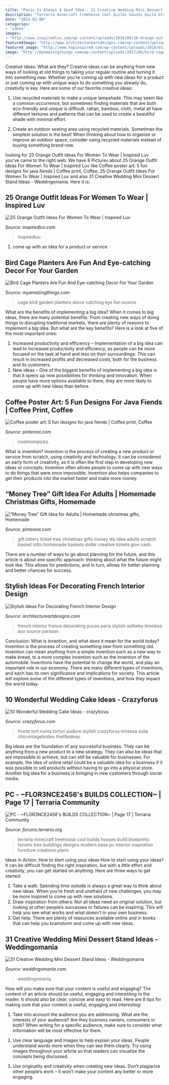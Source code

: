 ```yaml
---
title: "Paris Is Always A Good Idea - 31 Creative Wedding Mini Dessert Stand Ideas"
description: "Terraria minecraft treehouse cool builds houses build blueprints forums tree buildings designs modern base pc interior inspiration furniture creations plans"
date: "2023-02-09"
categories:
- "ideas"
images:
- "http://www.inspiredluv.com/wp-content/uploads/2016/09/16-Orange-outfit-ideas-For-Women-675x1024.jpg"
featuredImage: "http://www.architectureartdesigns.com/wp-content/uploads/2017/01/5-50.jpg"
featured_image: "http://www.topinspired.com/wp-content/uploads/2018/03/Summer-Cake.jpg"
image: "http://myamazingthings.com/wp-content/uploads/2017/06/bird-cage-garden-ideas-1-1.jpg"
---
```



Creative ideas: What are they?
Creative ideas can be anything from new ways of looking at old things to taking your regular routine and turning it into something new. Whether you’re coming up with new ideas for a product or just coming up with unique ways to do something you already do, creativity is key. Here are some of our favorite creative ideas: 
1. Use recycled materials to make a unique lampshade. This may seem like a common occurrence, but sometimes finding materials that are both eco-friendly and unique is difficult. rattan, bamboo, cloth, metal all have different textures and patterns that can be used to create a beautiful shade with minimal effort. 

2. Create an outdoor seating area using recycled materials. Sometimes the simplest solution is the best! When thinking about how to organize or improve an outdoor space, consider using recycled materials instead of buying something brand new.

	

		
looking for 25 Orange Outfit Ideas For Women To Wear | Inspired Luv you've came to the right web. We have 8 Pictures about 25 Orange Outfit Ideas For Women To Wear | Inspired Luv like Coffee poster art: 5 fun designs for java fiends | Coffee print, Coffee, 25 Orange Outfit Ideas For Women To Wear | Inspired Luv and also 31 Creative Wedding Mini Dessert Stand Ideas - Weddingomania. Here it is:
		
    
## 25 Orange Outfit Ideas For Women To Wear | Inspired Luv

<img loading=lazy src="http://www.inspiredluv.com/wp-content/uploads/2016/09/16-Orange-outfit-ideas-For-Women-675x1024.jpg" onerror="this.onerror=null;this.src='https://tse4.mm.bing.net/th?id=OIP.O1RpFECptErPQ3XVHvmDHwHaLP&amp;pid=15.1';" alt="25 Orange Outfit Ideas For Women To Wear | Inspired Luv">

_Source: inspiredluv.com_

>inspiredluv. 

	

1. come up with an idea for a product or service

    
## Bird Cage Planters Are Fun And Eye-catching Decor For Your Garden

<img loading=lazy src="http://myamazingthings.com/wp-content/uploads/2017/06/bird-cage-garden-ideas-1-1.jpg" onerror="this.onerror=null;this.src='https://tse1.mm.bing.net/th?id=OIP.fhUnDHzfC8T0Uu_i8tqE4wAAAA&amp;pid=15.1';" alt="Bird Cage Planters Are Fun And Eye-catching Decor For Your Garden">

_Source: myamazingthings.com_

>cage bird garden planters decor catching eye fun source. 

	

What are the benefits of implementing a big idea?
When it comes to big ideas, there are many potential benefits. From creating new ways of doing things to disrupting traditional markets, there are plenty of reasons to implement a big idea. But what are the key benefits? Here is a look at five of the most important ones:
1. Increased productivity and efficiency – Implementation of a big idea can lead to increased productivity and efficiency, as people can be more focused on the task at hand and less on their surroundings. This can result in increased profits and decreased costs, both for the business and its customers.
2. New ideas – One of the biggest benefits of implementing a big idea is that it opens up new possibilities for thinking and innovation. When people have more options available to them, they are more likely to come up with new ideas than before.

    
## Coffee Poster Art: 5 Fun Designs For Java Fiends | Coffee Print, Coffee

<img loading=lazy src="https://i.pinimg.com/736x/90/a5/ad/90a5adde171c4649cbf33cfa79ba3789--coffee-love-coffee-art.jpg" onerror="this.onerror=null;this.src='https://tse2.mm.bing.net/th?id=OIP.hTprw-Zo8ztFmchU3QUFCQHaJR&amp;pid=15.1';" alt="Coffee poster art: 5 fun designs for java fiends | Coffee print, Coffee">

_Source: pinterest.com_

>coolmompicks. 

	

What is invention?
Invention is the process of creating a new product or service from scratch, using creativity and technology. It can be considered an early form of creativity, as it is often the first step in developing new ideas or concepts. Invention often allows people to come up with new ways to do things that were once impossible. Invention also helps companies to get their products into the market faster and make more money.

    
## “Money Tree” Gift Idea For Adults | Homemade Christmas Gifts, Homemade

<img loading=lazy src="https://i.pinimg.com/736x/2f/09/87/2f0987cc20106b3877a2bb94e5bddbc7.jpg" onerror="this.onerror=null;this.src='https://tse3.mm.bing.net/th?id=OIP.MjT8kxFpnqsSUhpCgrP3qAHaO0&amp;pid=15.1';" alt="“Money Tree” Gift Idea for Adults | Homemade christmas gifts, Homemade">

_Source: pinterest.com_

>gift lottery ticket tree christmas gifts money diy idea adults scratch basket lotto homemade baskets dollar creative tickets give cash. 

	

There are a number of ways to go about planning for the future, and this article is about one specific approach: thinking about what the future might look like. This allows for predictions, and in turn, allows for better planning and better chances for success.

    
## Stylish Ideas For Decorating French Interior Design

<img loading=lazy src="http://www.architectureartdesigns.com/wp-content/uploads/2017/01/5-50.jpg" onerror="this.onerror=null;this.src='https://tse2.mm.bing.net/th?id=OIP.yzMrIJ8nxpLwEofKay9M7AHaJQ&amp;pid=15.1';" alt="Stylish Ideas For Decorating French Interior Design">

_Source: architectureartdesigns.com_

>french interior france decorating puces paris stylish sotheby timeless aux source parisian. 

	

Conclusion: What is invention, and what does it mean for the world today?
Invention is the process of creating something new from something old. Invention can mean anything from a simple invention such as a new way to make bread, to a more complex invention such as the invention of the automobile. Inventions have the potential to change the world, and play an important role in our economy. There are many different types of inventions, and each has its own significance and implications for society. This article will explore some of the different types of inventions, and how they impact the world today.

    
## 10 Wonderful Wedding Cake Ideas - Crazyforus

<img loading=lazy src="http://www.topinspired.com/wp-content/uploads/2018/03/Summer-Cake.jpg" onerror="this.onerror=null;this.src='https://tse4.mm.bing.net/th?id=OIP.dFPoELz5Ae9dagEFJhBNNgHaKO&amp;pid=15.1';" alt="10 Wonderful Wedding Cake Ideas - crazyforus">

_Source: crazyforus.com_

>fructe tort nunta torturi padure stylish crazyforus mireasa sulia chicvintagebrides thelifeideas. 

	

Big ideas are the foundation of any successful business. They can be anything from a new product to a new strategy. They can also be ideas that are impossible to achieve, but can still be valuable for businesses. For example, the idea of online retail could be a valuable idea for a business if it was possible to sell products without having to go into a physical store. Another big idea for a business is bringing in new customers through social media.

    
## PC - ~FLOR3NCE2456&#039;s BUILDS COLLECTION~ | Page 17 | Terraria Community

<img loading=lazy src="https://forums.terraria.org/index.php?attachments/treehouse-png.57915/" onerror="this.onerror=null;this.src='https://tse2.mm.bing.net/th?id=OIP._hPVA2JzaH6rO9OUjR_Q7gHaLh&amp;pid=15.1';" alt="PC - ~FLOR3NCE2456&#039;s BUILDS COLLECTION~ | Page 17 | Terraria Community">

_Source: forums.terraria.org_

>terraria minecraft treehouse cool builds houses build blueprints forums tree buildings designs modern base pc interior inspiration furniture creations plans. 

	

Ideas in Action: How to start using your ideas
How to start using your ideas? It can be difficult finding the right inspiration, but with a little effort and creativity, you can get started on anything. Here are three ways to get started: 
1. Take a walk: Spending time outside is always a great way to think about new ideas. When you’re fresh and unafraid of new challenges, you may be more inspired to come up with new solutions. 
2. Draw inspiration from others: Not all ideas need an original solution, but looking at other people’s successes or failures can be inspiring. This will help you see what works and what doesn’t in your own business. 
3. Get help: There are plenty of resources available online and in books that can help you brainstorm and come up with new ideas.

    
## 31 Creative Wedding Mini Dessert Stand Ideas - Weddingomania

<img loading=lazy src="https://i.weddingomania.com/31-Wedding-Mini-Dessert-Stand-Ideas7.jpg" onerror="this.onerror=null;this.src='https://tse4.mm.bing.net/th?id=OIP.7aVYI-XHM-fUcQcTGtI92gHaJ4&amp;pid=15.1';" alt="31 Creative Wedding Mini Dessert Stand Ideas - Weddingomania">

_Source: weddingomania.com_

>weddingomania. 

	

How will you make sure that your content is useful and engaging?
The content of an article should be useful, engaging and interesting to the reader. It should also be clear, concise and easy to read. Here are 8 tips for making sure that your content is useful, engaging and interesting:
1. Take into account the audience you are addressing. What are the interests of your audience? Are they business owners, consumers or both? When writing for a specific audience, make sure to consider what information will be most effective for them.

2. Use clear language and images to help explain your ideas. People understand words more when they can see them clearly. Try using images throughout your article so that readers can visualize the concepts being discussed.

3. Use originality and creativity when creating new ideas. Don’t plagiarize other people’s work – it won’t make your content any better or more engaging.

